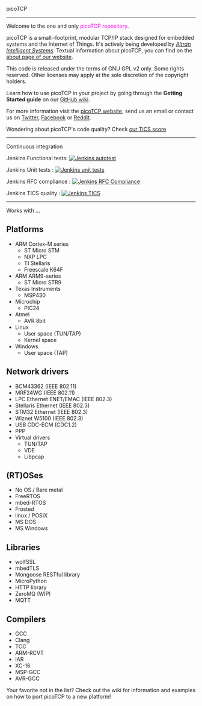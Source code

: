picoTCP

---------------

Welcome to the one and only <font color=ff00f0>picoTCP repository</font>.

picoTCP is a smalli-footprint, modular TCP/IP stack designed for embedded systems and the Internet of Things. It's actively being developed by *[Altran Intelligent Systems](http://intelligent-systems.altran.com/)*. Textual information about picoTCP, you can find on the [about page of our website](http://picotcp.com/about).

This code is released under the terms of GNU GPL v2 only. Some rights reserved.
Other licenses may apply at the sole discretion of the copyright holders.

Learn how to use picoTCP in your project by going through the **Getting Started guide** on our [GitHub wiki](https://github.com/tass-belgium/picotcp/wiki).

For more information visit the [picoTCP website](http://www.picotcp.com), send us an email or contact us on [Twitter](https://twitter.com/picotcp), [Facebook](https://www.facebook.com/picoTCP) or [Reddit](http://www.reddit.com/r/picotcp/).

Wondering about picoTCP's code quality? Check [our TiCS score](http://tics.picotcp.com:42506/TIOBEPortal/TICS/treeviewer?)


---------------

Continuous integration

Jenkins Functional tests:
[![Jenkins autotest](http://jenkins.picotcp.com:8080/buildStatus/icon?job=picoTCP_Rel/PicoTCP_rel_autotest)](http://jenkins.picotcp.com:8080/job/picoTCP_Rel/job/PicoTCP_rel_autotest)

Jenkins Unit tests      :
[![Jenkins unit tests](http://jenkins.picotcp.com:8080/buildStatus/icon?job=picoTCP_Rel/PicoTCP_rel_unit_tests)](http://jenkins.picotcp.com:8080/job/picoTCP_Rel/job/PicoTCP_rel_unit_tests)

Jenkins RFC compliance  :
[![Jenkins RFC Compliance](http://jenkins.picotcp.com:8080/buildStatus/icon?job=picoTCP_Rel/PicoTCP_rel_RF_mbed)](http://jenkins.picotcp.com:8080/job/picoTCP_Rel/job/PicoTCP_rel_RF_mbed)

Jenkins TICS quality    :
[![Jenkins TICS](http://jenkins.picotcp.com:8080/buildStatus/icon?job=picoTCP_Rel/PicoTCP_rel_TICS)](http://jenkins.picotcp.com:8080/job/picoTCP_Rel/job/PicoTCP_rel_TICS/)

---------------

Works with ...
## Platforms
* ARM Cortex-M series
    * ST Micro STM
    * NXP LPC
    * TI Stellaris
    * Freescale K64F
* ARM ARM9-series
    * ST Micro STR9
* Texas Instruments
    * MSP430
* Microchip
    * PIC24
* Atmel
    * AVR 8bit
* Linux
    * User space (TUN/TAP)
    * Kernel space
* Windows
    * User space (TAP)

## Network drivers
* BCM43362 (IEEE 802.11)
* MRF24WG (IEEE 802.11)
* LPC Ethernet ENET/EMAC (IEEE 802.3)
* Stellaris Ethernet (IEEE 802.3)
* STM32 Ethernet (IEEE 802.3)
* Wiznet W5100 (IEEE 802.3)
* USB CDC-ECM (CDC1.2)
* PPP
* Virtual drivers
    * TUN/TAP
    * VDE
    * Libpcap

## (RT)OSes
* No OS / Bare metal
* FreeRTOS
* mbed-RTOS
* Frosted
* linux / POSIX
* MS DOS
* MS Windows

## Libraries
* wolfSSL
* mbedTLS
* Mongoose RESTful library
* MicroPython
* HTTP library
* ZeroMQ (WIP)
* MQTT

## Compilers
* GCC
* Clang
* TCC
* ARM-RCVT
* IAR
* XC-16
* MSP-GCC
* AVR-GCC

Your favorite not in the list? Check out the wiki for information and examples on how to port picoTCP to a new platform!
